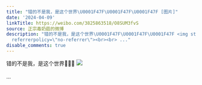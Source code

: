```yaml
---
title: "错的不是我，是这个世界\U0001F47F\U0001F47F\U0001F47F [图片]"
date: '2024-04-09'
linkTitle: https://weibo.com/3825863518/O8SUM3fvS
source: 正宗毒奶菇的微博
description: "错的不是我，是这个世界\U0001F47F\U0001F47F\U0001F47F <img style=\"\" src=\"https://tvax4.sinaimg.cn/large/e40a0b5ely1hokbcertl0j213z0u0wmj.jpg\"
  referrerpolicy=\"no-referrer\"><br><br> ..."
disable_comments: true
---
```

错的不是我，是这个世界👿👿👿 <img style="" src="https://tvax4.sinaimg.cn/large/e40a0b5ely1hokbcertl0j213z0u0wmj.jpg" referrerpolicy="no-referrer"><br><br> ...